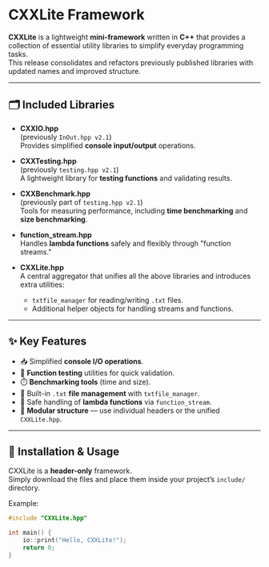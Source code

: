 # CXXLite Framework

**CXXLite** is a lightweight **mini-framework** written in **C++** that provides
a collection of essential utility libraries to simplify everyday programming tasks.  
This release consolidates and refactors previously published libraries with updated names
and improved structure.

---

## 🗂️ Included Libraries

- **CXXIO.hpp**  
  (previously `InOut.hpp v2.1`)  
  Provides simplified **console input/output** operations.

- **CXXTesting.hpp**  
  (previously `testing.hpp v2.1`)  
  A lightweight library for **testing functions** and validating results.

- **CXXBenchmark.hpp**  
  (previously part of `testing.hpp v2.1`)  
  Tools for measuring performance, including **time benchmarking** and **size benchmarking**.

- **function_stream.hpp**  
  Handles **lambda functions** safely and flexibly through "function streams."

- **CXXLite.hpp**  
  A central aggregator that unifies all the above libraries and introduces extra utilities:  
  - `txtfile_manager` for reading/writing `.txt` files.  
  - Additional helper objects for handling streams and functions.  

---

## ✨ Key Features

- 📥 Simplified **console I/O operations**.  
- 🧪 **Function testing** utilities for quick validation.  
- ⏱️ **Benchmarking tools** (time and size).  
- 📂 Built-in `.txt` **file management** with `txtfile_manager`.  
- 🔄 Safe handling of **lambda functions** via `function_stream`.  
- 🧩 **Modular structure** — use individual headers or the unified `CXXLite.hpp`.  

---

## 🚀 Installation & Usage

CXXLite is a **header-only** framework.  
Simply download the files and place them inside your project’s `include/` directory.  

Example:
```cpp
#include "CXXLite.hpp"

int main() {
    io::print("Hello, CXXLite!");
    return 0;
}
